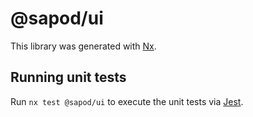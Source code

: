 # @sapod/ui

This library was generated with [Nx](https://nx.dev).

## Running unit tests

Run `nx test @sapod/ui` to execute the unit tests via [Jest](https://jestjs.io).
